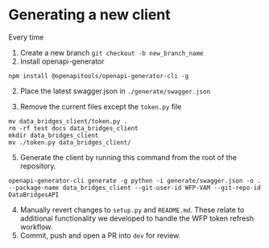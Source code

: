 # Generating a new client 

Every time


1. Create a new branch `git checkout -b new_branch_name`
2. Install openapi-generator

```npm install @openapitools/openapi-generator-cli -g```

2. Place the latest swagger.json in `./generate/swagger.json`

3. Remove the current files except the `token.py` file

```
mv data_bridges_client/token.py .
rm -rf test docs data_bridges_client
mkdir data_bridges_client
mv ./token.py data_bridges_client/
```

5. Generate the client by running this command from the root of the repository.
```
openapi-generator-cli generate -g python -i generate/swagger.json -o . --package-name data_bridges_client --git-user-id WFP-VAM --git-repo-id DataBridgesAPI
```
4. Manually revert changes to `setup.py` and `README.md`. These relate to additional functionality we developed to handle the WFP token refresh workflow.
5. Commit, push and open a PR into `dev` for review.